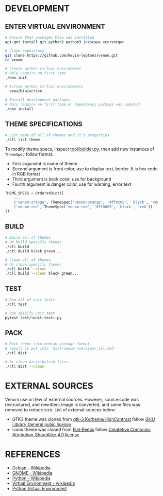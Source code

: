 # DEVELOPMENT

## ENTER VIRTUAL ENVIRONMENT

```bash
# Ensure that packages blow was installed
apt-get install git python2 python3 inkscape xcursorgen

# Clone repository
git clone https://github.com/kevin-leptons/venom.git
cd venom

# Create python virtual environment
# Only require on first time
./env init

# Active python virtual environments
. venv/bin/active

# Install development packages
# Only require on first time or dependency package was updated
./env install
```

## THEME SPECIFICATIONS

```bash
# List name of all of themes and it's properties
./ctl list theme
```

To modify theme specs, inspect [tool/builder.py](../tool/builder.py),
then add new instances of `ThemeSpec` follow format.

- First argument is name of theme
- Second argument is front color, use to display text, border.
It is hex code in RGB format
- Third argument is back color, use for background
- Fourth argument is danger color, use for warning, error text

```python
THEME_SPECS = OrderedDict([
    ...
    ('venom-orange', ThemeSpec('venom-orange', '#ff8c00', 'black', 'red')),
    ('venom-red', ThemeSpec('venom-red', '#ff0000', 'black', 'red'))
])
```

## BUILD

```bash
# Build all of themes
# Or build specific themes
./ctl build
./ctl build black green...

# Clean all of themes
# Or clean specific themes
./ctl build --clean
./cll build --clean black green...

```

## TEST

```bash
# Run all of unit tests
./ctl test

# Run specify unit test
pytest test/<unit-test>.py
```


## PACK

```bash
# Pack theme into debian package format
# result is put into 'dist/venom_<version>_all.deb'
./ctl dist

# Or clean distribution files
./ctl dist --clean
```

# EXTERNAL SOURCES

Venom use on few of external sources. However, source code was restructured,
and rewritten; image is converted, and some files was removed to reduce size.
List of external sources below:

- GTK3 theme was cloned from
[gtk-3.16/theme/HighContrast](https://github.com/GNOME/gtk/tree/gtk-3-16/gtk/theme/HighContrast)
follow [GNU Library General pubic license](https://www.gnu.org/licenses/old-licenses/lgpl-2.0.en.html)
- Icons theme was cloned from
[Flat-Remix](https://github.com/daniruiz/Flat-Remix)
follow [Createtive Commons Attribution-ShareAlike 4.0 license](https://creativecommons.org/licenses/by-sa/4.0/)

# REFERENCES

- [Debian - Wikipedia](https://en.wikipedia.org/wiki/Debian)
- [GNOME - Wikipedia](https://en.wikipedia.org/wiki/GNOME)
- [Python - Wikipedia](https://en.wikipedia.org/wiki/Python_(programming_language))
- [Virtual Environment - wikipedia](https://en.wikipedia.org/wiki/Virtual_environment_software)
- [Python Virtual Environment](http://python-guide-pt-br.readthedocs.io/en/latest/dev/virtualenvs/)
